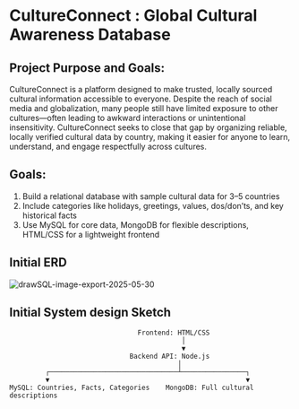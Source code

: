 # CultureConnect : Global Cultural Awareness Database

## **Project Purpose and Goals:**
CultureConnect is a platform designed to make trusted, locally sourced cultural information accessible to everyone. Despite the reach of social media and globalization, many people still have limited exposure to other cultures—often leading to awkward interactions or unintentional insensitivity. CultureConnect seeks to close that gap by organizing reliable, locally verified cultural data by country, making it easier for anyone to learn, understand, and engage respectfully across cultures.

## **Goals:**

1. Build a relational database with sample cultural data for 3–5 countries
2. Include categories like holidays, greetings, values, dos/don’ts, and key historical facts
3. Use MySQL for core data, MongoDB for flexible descriptions, HTML/CSS for a lightweight frontend

## Initial ERD
![drawSQL-image-export-2025-05-30](https://github.com/user-attachments/assets/7281da13-5f6a-4944-b9b8-8be90b33becc)


## Initial System design Sketch

                                    Frontend: HTML/CSS 
                                               │
                                               ▼
                                  Backend API: Node.js
                                              │
             ┌────────────────────────────────┴────────────────┐
             ▼                                                 ▼
    MySQL: Countries, Facts, Categories    MongoDB: Full cultural descriptions

